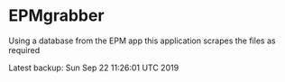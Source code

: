# EPMgrabber
Using a database from the EPM app this application scrapes the files as required


Latest backup: Sun Sep 22 11:26:01 UTC 2019
